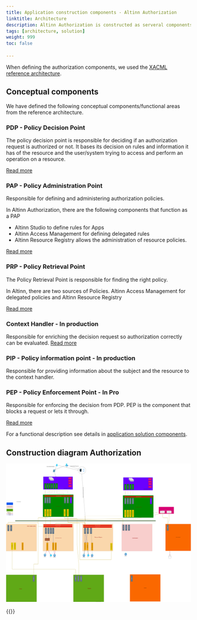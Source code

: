 ```yaml
---
title: Application construction components - Altinn Authorization
linktitle: Architecture
description: Altinn Authorization is constructed as serveral components.
tags: [architecture, solution]
weight: 999
toc: false

---
```


When defining the authorization components, we used the [XACML reference architecture](https://en.wikipedia.org/wiki/XACML).

## Conceptual components


We have defined the following conceptual components/functional areas from the reference architecture.

### PDP - Policy Decision Point

The policy decision point is responsible for deciding if an authorization request
is authorized or not. It bases its decision on rules and information it has of the resource and the user/system
trying to access and perform an operation on a resource.

[Read more](accesscontrol)

### PAP - Policy Administration Point

Responsible for defining and administering authorization policies.

In Altinn Authorization, there are the following components that function as a PAP

- Altinn Studio to define rules for Apps
- Altinn Access Management for defining delegated rules
- Altinn Resource Registry allows the administration of resource policies.

[Read more](../what-do-you-get/accessmanagement/pap/)

### PRP - Policy Retrieval Point

The Policy Retrieval Point is responsible for finding the right policy.

In Altinn, there are two sources of Policies. Altinn Access Management for delegated policies
and Altinn Resource Registry  

[Read more](../modules/resourceregistry/prp)

### Context Handler - In production

Responsible for enriching the decision request so authorization correctly can be evaluated. [Read more](accesscontrol/contexthandler)

### PIP - Policy information point - In production

Responsible for providing information about the subject and the resource to the context handler. 

### PEP - Policy Enforcement Point - In Pro

Responsible for enforcing the decision from PDP. PEP is the component that blocks a request or lets it through.

[Read more](accesscontrol/pep)



For a functional description see details in [application solution components](../../).

## Construction diagram Authorization

![Construction](authorizationbff.drawio.svg "Construction diagram Altinn authorization")






{{<children />}}
